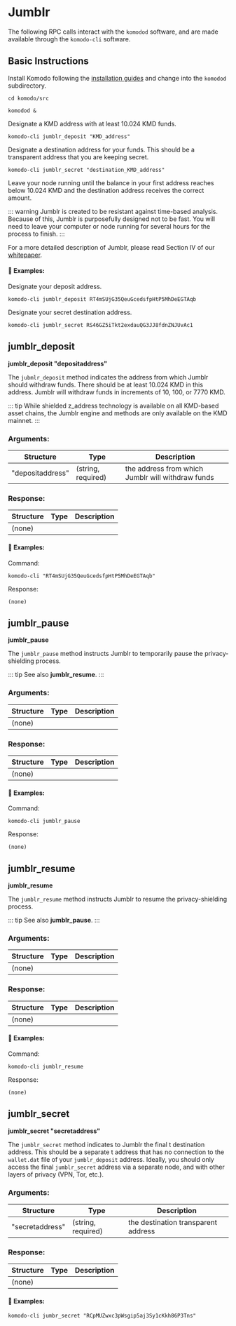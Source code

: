 # Jumblr

The following RPC calls interact with the `komodod` software, and are made available through the `komodo-cli` software.

## Basic Instructions

Install Komodo following the [installation guides](../005-installations/010-basic-instructions.html#installing-basic-komodo-software) and change into the `komodod` subdirectory.

`cd komodo/src`

`komodod &`

Designate a KMD address with at least 10.024 KMD funds.

`komodo-cli jumblr_deposit "KMD_address"`

Designate a destination address for your funds. This should be a transparent address that you are keeping secret.

`komodo-cli jumblr_secret "destination_KMD_address"`

Leave your node running until the balance in your first address reaches below 10.024 KMD and the destination address receives the correct amount.

::: warning
Jumblr is created to be resistant against time-based analysis. Because of this, Jumblr is purposefully designed not to be fast. You will need to leave your computer or node running for several hours for the process to finish.
:::

For a more detailed description of Jumblr, please read Section IV of our [whitepaper](https://komodoplatform.com/whitepaper).

#### :pushpin: Examples:

Designate your deposit address.

```
komodo-cli jumblr_deposit RT4mSUjG35QeuGcedsfpHtP5MhDeEGTAqb
```

Designate your secret destination address.

```
komodo-cli jumblr_secret RS46GZ5iTkt2exdauQG3JJ8fdnZNJUvAc1
```

## jumblr_deposit

**jumblr_deposit "depositaddress"**

The `jubmlr_deposit` method indicates the address from which Jumblr should withdraw funds. There should be at least 10.024 KMD in this address. Jumblr will withdraw funds in increments of 10, 100, or 7770 KMD.

::: tip
While shielded z_address technology is available on all KMD-based asset chains, the Jumblr engine and methods are only available on the KMD mainnet.
:::

### Arguments:

Structure|Type|Description
---------|----|-----------
"depositaddress"                             |(string, required)           |the address from which Jumblr will withdraw funds


### Response:

Structure|Type|Description
---------|----|-----------
(none)                                       |                             |

#### :pushpin: Examples:

Command:

```
komodo-cli "RT4mSUjG35QeuGcedsfpHtP5MhDeEGTAqb"
```

Response:

```
(none)
```

## jumblr_pause

**jumblr_pause**

The `jumblr_pause` method instructs Jumblr to temporarily pause the privacy-shielding process.

::: tip
See also <b>jumblr_resume</b>.
:::

### Arguments:

Structure|Type|Description
---------|----|-----------
(none)                                       |                             |


### Response:

Structure|Type|Description
---------|----|-----------
(none)                                       |                             |

#### :pushpin: Examples:

Command:

```
komodo-cli jumblr_pause
```

Response:

```
(none)
```

## jumblr_resume

**jumblr_resume**

The `jumblr_resume` method instructs Jumblr to resume the privacy-shielding process.

::: tip
See also <b>jumblr_pause</b>.
:::

### Arguments:

Structure|Type|Description
---------|----|-----------
(none)                                       |                             |


### Response:

Structure|Type|Description
---------|----|-----------
(none)                                       |                             |

#### :pushpin: Examples:

Command:

```
komodo-cli jumblr_resume
```

Response:

```
(none)
```

## jumblr_secret

**jumblr_secret "secretaddress"**

The `jumblr_secret` method indicates to Jumblr the final t destination address. This should be a separate t address that has no connection to the `wallet.dat` file of your `jumblr_deposit` address. Ideally, you should only access the final `jumblr_secret` address via a separate node, and with other layers of privacy (VPN, Tor, etc.).

### Arguments:

Structure|Type|Description
---------|----|-----------
"secretaddress"                              |(string, required)           |the destination transparent address

### Response:

Structure|Type|Description
---------|----|-----------
(none)                                       |                             |

#### :pushpin: Examples:

```
komodo-cli jumbr_secret "RCpMUZwxc3pWsgip5aj3Sy1cKkh86P3Tns"
```
